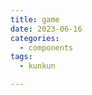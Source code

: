 ```yaml
---
title: game
date: 2023-06-16 
categories: 
  - components
tags: 
  - kunkun

---
```

 
<KunTable></KunTable>